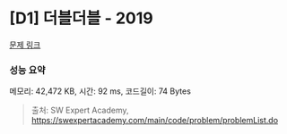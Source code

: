 # [D1] 더블더블 - 2019 

[문제 링크](https://swexpertacademy.com/main/code/problem/problemDetail.do?contestProbId=AV5QDEX6AqwDFAUq) 

### 성능 요약

메모리: 42,472 KB, 시간: 92 ms, 코드길이: 74 Bytes



> 출처: SW Expert Academy, https://swexpertacademy.com/main/code/problem/problemList.do